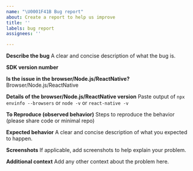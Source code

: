 ```yaml
---
name: "\U0001F41B Bug report"
about: Create a report to help us improve
title: ''
labels: bug report
assignees: ''

---
```


**Describe the bug**
A clear and concise description of what the bug is.

**SDK version number**

**Is the issue in the browser/Node.js/ReactNative?**
Browser/Node.js/ReactNative

**Details of the browser/Node.js/ReactNative version**
Paste output of `npx envinfo --browsers` or `node -v` or `react-native -v`

**To Reproduce (observed behavior)**
Steps to reproduce the behavior (please share code or minimal repo)

**Expected behavior**
A clear and concise description of what you expected to happen.

**Screenshots**
If applicable, add screenshots to help explain your problem.

**Additional context**
Add any other context about the problem here.
